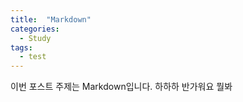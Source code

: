 ```yaml
---
title:  "Markdown"
categories: 
  - Study
tags:
  - test
---
```


이번 포스트 주제는 Markdown입니다. 하하하 반가워요 뭘봐